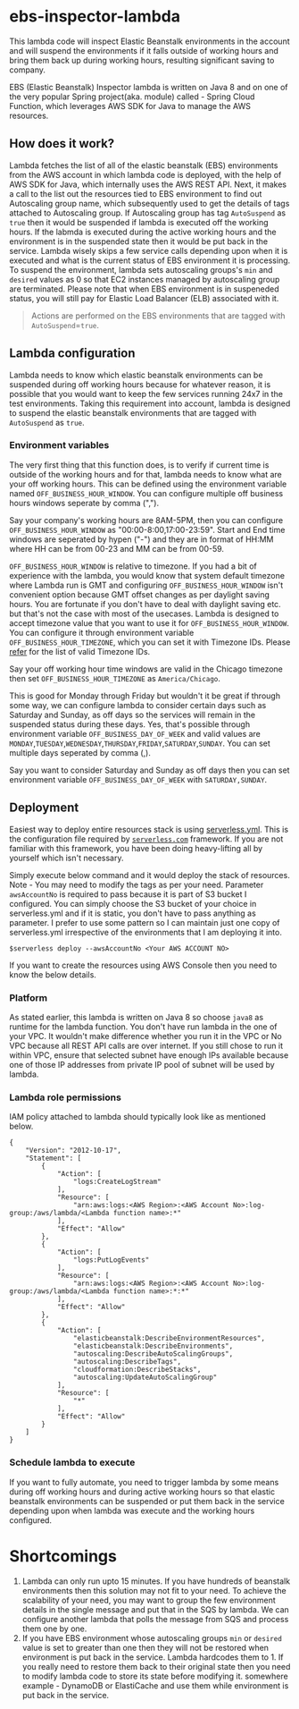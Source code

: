 # ebs-inspector-lambda
  This lambda code will inspect Elastic Beanstalk environments in the account and will suspend the environments if it falls outside of working hours and bring them back up during working hours, resulting significant saving to company.

EBS (Elastic Beanstalk) Inspector lambda is written on Java 8 and on one of the very popular Spring project(aka. module) called - Spring Cloud Function, which leverages AWS SDK for Java to manage the AWS resources.

## How does it work?
  Lambda fetches the list of all of the elastic beanstalk (EBS) environments from the AWS account in which lambda code is deployed, with the help of AWS SDK for Java, which internally uses the AWS REST API. Next, it makes a call to the list out the resources tied to EBS environment to find out Autoscaling group name, which subsequently used to get the details of tags attached to Autoscaling group. If Autoscaling group has tag `AutoSuspend` as `true` then it would be suspended if lambda is executed off the working hours. If the labmda is executed during the active working hours and the environment is in the suspended state then it would be put back in the service. Lambda wisely skips a few service calls depending upon when it is executed and what is the current status of EBS environment it is processing. To suspend the environment, lambda sets autoscaling groups's `min` and `desired` values as 0 so that EC2 instances managed by autoscaling group are terminated. Please note that when EBS environment is in suspeneded status, you will still pay for Elastic Load Balancer (ELB) associated with it.

> Actions are performed on the EBS environments that are tagged with `AutoSuspend`=`true`.
  
## Lambda configuration
  Lambda needs to know which elastic beanstalk environments can be suspended during off working hours because for whatever reason, it is possible that you would want to keep the few services running 24x7 in the test environments. Taking this requirement into account, lambda is designed to suspend the elastic beanstalk environments that are tagged with `AutoSuspend` as `true`.
  
### Environment variables
  The very first thing that this function does, is to verify if current time is outside of the working hours and for that, lambda needs to know what are your off working hours. This can be defined using the environment variable named `OFF_BUSINESS_HOUR_WINDOW`. You can configure multiple off business hours windows seperate by comma (",").
  
  Say your company's working hours are 8AM-5PM, then you can configure `OFF_BUSINESS_HOUR_WINDOW` as "00:00-8:00,17:00-23:59". Start and End time windows are seperated by hypen ("-") and they are in format of HH:MM where HH can be from 00-23 and MM can be from 00-59.
   
  `OFF_BUSINESS_HOUR_WINDOW` is relative to timezone. If you had a bit of experience with the lambda, you would know that system default timezone where Lambda run is GMT and configuring `OFF_BUSINESS_HOUR_WINDOW` isn't convenient option because GMT offset changes as per daylight saving hours. You are fortunate if you don't have to deal with daylight saving etc. but that's not the case with most of the usecases. Lambda is designed to accept timezone value that you want to use it for `OFF_BUSINESS_HOUR_WINDOW`. You can configure it through environment variable `OFF_BUSINESS_HOUR_TIMEZONE`, which you can set it with Timezone IDs. Please [refer](https://docs.oracle.com/javase/8/docs/api/java/time/ZoneId.html) for the list of valid Timezone IDs. 
  
  Say your off working hour time windows are valid in the Chicago timezone then set `OFF_BUSINESS_HOUR_TIMEZONE` as `America/Chicago`.
   
  This is good for Monday through Friday but wouldn't it be great if through some way, we can configure lambda to consider certain days such as Saturday and Sunday, as off days so the services will remain in the suspended status during these days. Yes, that's possible through environment variable `OFF_BUSINESS_DAY_OF_WEEK` and valid values are `MONDAY`,`TUESDAY`,`WEDNESDAY`,`THURSDAY`,`FRIDAY`,`SATURDAY`,`SUNDAY`. You can set multiple days seperated by comma (,).
   
  Say you want to consider Saturday and Sunday as off days then you can set environment variable `OFF_BUSINESS_DAY_OF_WEEK` with `SATURDAY,SUNDAY`. 

## Deployment
Easiest way to deploy entire resources stack is using [serverless.yml](serverless.yml). This is the configuration file required by [`serverless.com`](http://serverless.com) framework. If you are not familiar with this framework, you have been doing heavy-lifting all by yourself which isn't necessary.

Simply execute below command and it would deploy the stack of resources. 
Note - You may need to modify the tags as per your need. Parameter `awsAccountNo` is required to pass because it is part of S3 bucket I  configured. You can simply choose the S3 bucket of your choice in serverless.yml and if it is static, you don't have to pass anything as parameter. I prefer to use some pattern so I can maintain just one copy of serverless.yml irrespective of the environments that I am deploying it into.
```
$serverless deploy --awsAccountNo <Your AWS ACCOUNT NO>
```
If you want to create the resources using AWS Console then you need to know the below details.

### Platform
As stated earlier, this lambda is written on Java 8 so choose `java8` as runtime for the lambda function. You don't have run lambda in the one of your VPC. It wouldn't make difference whether you run it in the VPC or No VPC because all REST API calls are over internet. If you still chose to run it within VPC, ensure that selected subnet have enough IPs available because one of those IP addresses from private IP pool of subnet will be used by lambda.

### Lambda role permissions
IAM policy attached to lambda should typically look like as mentioned below.

    {
        "Version": "2012-10-17",
        "Statement": [
            {
                "Action": [
                    "logs:CreateLogStream"
                ],
                "Resource": [
                    "arn:aws:logs:<AWS Region>:<AWS Account No>:log-group:/aws/lambda/<Lambda function name>:*"
                ],
                "Effect": "Allow"
            },
            {
                "Action": [
                    "logs:PutLogEvents"
                ],
                "Resource": [
                    "arn:aws:logs:<AWS Region>:<AWS Account No>:log-group:/aws/lambda/<Lambda function name>:*:*"
                ],
                "Effect": "Allow"
            },
            {
                "Action": [
                    "elasticbeanstalk:DescribeEnvironmentResources",
                    "elasticbeanstalk:DescribeEnvironments",
                    "autoscaling:DescribeAutoScalingGroups",
                    "autoscaling:DescribeTags",
                    "cloudformation:DescribeStacks",
                    "autoscaling:UpdateAutoScalingGroup"
                ],
                "Resource": [
                    "*"
                ],
                "Effect": "Allow"
            }
        ]
    }

### Schedule lambda to execute
If you want to fully automate, you need to trigger lambda by some means during off working hours and during active working hours so that elastic beanstalk environments can be suspended or put them back in the service depending upon when lambda was execute and the working hours configured.

# Shortcomings
1. Lambda can only run upto 15 minutes. If you have hundreds of beanstalk environments then this solution may not fit to your need. To achieve the scalability of your need, you may want to group the few environment details in the single message and put that in the SQS by lambda. We can configure another lambda that polls the message from SQS and process them one by one. 
2. If you have EBS environment whose autoscaling groups `min` or `desired` value is set to greater than one then they will not be restored when environment is put back in the service. Lambda hardcodes them to 1. If you really need to restore them back to their original state then you need to modify lambda code to store its state before modifying it. somewhere example - DynamoDB or ElastiCache and use them while environment is put back in the service.

